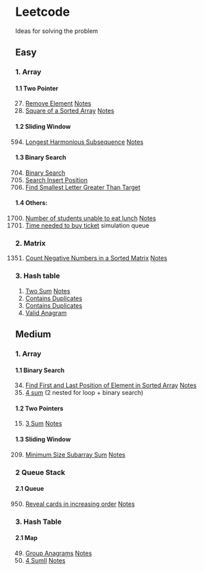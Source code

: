 # Leetcode
Ideas for solving the problem

## Easy
### 1. Array
#### 1.1 Two Pointer
27. [Remove Element](https://leetcode.com/problems/remove-element/description/?envType=study-plan-v2&envId=top-interview-150) [Notes](https://github.com/zyalin459/Leetcode/blob/8f26ba26518de4f3d827db951839c789868d7f82/Array/Two%20Pointers.md#27-remove-element)
977. [Square of a Sorted Array](https://leetcode.com/problems/squares-of-a-sorted-array/description/) [Notes](https://github.com/zyalin459/Leetcode/blob/8f26ba26518de4f3d827db951839c789868d7f82/Array/Two%20Pointers.md#977-square-of-a-sorted-array)

#### 1.2 Sliding Window
594. [Longest Harmonious Subsequence](https://leetcode.com/problems/longest-harmonious-subsequence/description/) [Notes](https://github.com/zyalin459/Leetcode/blob/8995ba53ddf2bff749b2de412cd7b01067e61288/Array/Sliding%20Window.md#594-longest-harmonious-subsequence-easy)

#### 1.3 Binary Search
704. [Binary Search](https://leetcode.com/problems/binary-search/description/)
35. [Search Insert Position](https://leetcode.com/problems/search-insert-position/description/)
744. [Find Smallest Letter Greater Than Target](https://leetcode.com/problems/find-smallest-letter-greater-than-target/description/)
    
#### 1.4 Others:
1700. [Number of students unable to eat lunch](https://leetcode.com/problems/number-of-students-unable-to-eat-lunch/description/) [Notes](https://github.com/zyalin459/Leetcode/blob/250e0c4a5ab6c275fca28a0be4dea908514febf9/Array/Others.md#1700-number-of-students-unable-to-eat-lunch)
2073. [Time needed to buy ticket](https://leetcode.com/problems/time-needed-to-buy-tickets/description/?envType=daily-question&envId=2024-04-09) simulation queue


### 2. Matrix
1351. [Count Negative Numbers in a Sorted Matrix](https://leetcode.com/problems/count-negative-numbers-in-a-sorted-matrix/description/) [Notes](https://github.com/zyalin459/Leetcode/blob/206e58a255537723aea55fe96152a48439100202/Matrix/sorted%20matrix.md#1351-count-negative-numbers-in-a-sorted-matrix)


### 3. Hash table
1. [Two Sum](https://leetcode.com/problems/two-sum/description/?envType=study-plan-v2&envId=top-interview-150) [Notes](https://github.com/zyalin459/Leetcode/blob/c8355cce03c6a51800d341ace71a02c5e3b9a777/Hash%20Table/map.md#1-two-sum-easy)
217. [Contains Duplicates](https://leetcode.com/problems/contains-duplicate/description/)
219. [Contains Duplicates](https://leetcode.com/problems/contains-duplicate-ii/description/)
242. [Valid Anagram](https://leetcode.com/problems/valid-anagram/description/)






## Medium

### 1. Array
#### 1.1 Binary Search
34. [Find First and Last Position of Element in Sorted Array](https://leetcode.com/problems/find-first-and-last-position-of-element-in-sorted-array/description/?envType=study-plan-v2&envId=binary-search) [Notes](https://github.com/zyalin459/Leetcode/blob/0f2d7fe0ce7fb69e3cf961209e4d854b09d8046e/Array/Medium/Binary%20Search.md#34-find-first-and-last-position-of-element-in-sorted-array)
18. [4 sum](https://leetcode.com/problems/4sum/description/) (2 nested for loop + binary search)

#### 1.2 Two Pointers
15. [3 Sum](https://leetcode.com/problems/3sum/description/) [Notes](https://github.com/zyalin459/Leetcode/blob/8f26ba26518de4f3d827db951839c789868d7f82/Array/Two%20Pointers.md#15-3-sum)


#### 1.3 Sliding Window
209. [Minimum Size Subarray Sum](https://leetcode.com/problems/minimum-size-subarray-sum/description/) [Notes](https://github.com/zyalin459/Leetcode/blob/8995ba53ddf2bff749b2de412cd7b01067e61288/Array/Sliding%20Window.md#209-minimum-size-subarray-sum-medium)

### 2 Queue Stack
#### 2.1 Queue
950. [Reveal cards in increasing order](https://leetcode.com/problems/reveal-cards-in-increasing-order/description/?envType=daily-question&envId=2024-04-10) [Notes](https://github.com/zyalin459/Leetcode/blob/0a55218632d8840c0a1015fcf71966228f61bbc1/Queue%20Stack/queue.md#950-reveal-cards-in-increasing-order)

### 3. Hash Table
#### 2.1 Map
49. [Group Anagrams](https://leetcode.com/problems/group-anagrams/description/) [Notes](https://github.com/zyalin459/Leetcode/blob/c8355cce03c6a51800d341ace71a02c5e3b9a777/Hash%20Table/map.md#49-group-anagrams-medium)
454. [4 SumII](https://leetcode.com/problems/4sum-ii/description/) [Notes](https://github.com/zyalin459/Leetcode/blob/c8355cce03c6a51800d341ace71a02c5e3b9a777/Hash%20Table/map.md#4-4-sumii-medium)

